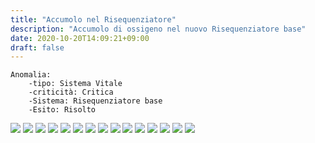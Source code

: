 ```yaml
---
title: "Accumolo nel Risequenziatore"
description: "Accumolo di ossigeno nel nuovo Risequenziatore base"
date: 2020-10-20T14:09:21+09:00
draft: false
---
```

	Anomalia:
		-tipo: Sistema Vitale
		-criticità: Critica
		-Sistema: Risequenziatore base
		-Esito: Risolto

![](/survaivalSoEnd/risequenziatore1.png)
![](/survaivalSoEnd/risequenziatore2.png)
![](/survaivalSoEnd/risequenziatore3.png)
![](/survaivalSoEnd/risequenziatore4.png)
![](/survaivalSoEnd/risequenziatore5.png)
![](/survaivalSoEnd/risequenziatore6.png)
![](/survaivalSoEnd/risequenziatore7.png)
![](/survaivalSoEnd/risequenziatore8.png)
![](/survaivalSoEnd/risequenziatore9.png)
![](/survaivalSoEnd/risequenziatore10.png)
![](/survaivalSoEnd/risequenziatore11.png)
![](/survaivalSoEnd/risequenziatore12.png)
![](/survaivalSoEnd/risequenziatore13.png)
![](/survaivalSoEnd/risequenziatore14.png)
![](/survaivalSoEnd/risequenziatore15.png)